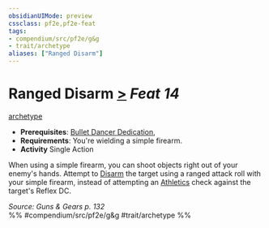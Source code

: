 ```yaml
---
obsidianUIMode: preview
cssclass: pf2e,pf2e-feat
tags:
- compendium/src/pf2e/g&g
- trait/archetype
aliases: ["Ranged Disarm"]
---
```

# Ranged Disarm  [>](/rules/core-rulebook/chapter-9-playing-the-game.md#Actions "Single Action") *Feat 14*  
[archetype](/rules/traits/archetype.md)  

- **Prerequisites**: [Bullet Dancer Dedication](/compendium/feats/bullet-dancer-dedication-g-g.md),
- **Requirements**: You're wielding a simple firearm.
- **Activity** Single Action

When using a simple firearm, you can shoot objects right out of your enemy's hands. Attempt to [Disarm](/rules/actions/disarm.md) the target using a ranged attack roll with your simple firearm, instead of attempting an [Athletics](/compendium/skills.md#Athletics) check against the target's Reflex DC.

*Source: Guns & Gears p. 132*  
%% #compendium/src/pf2e/g&g #trait/archetype %%